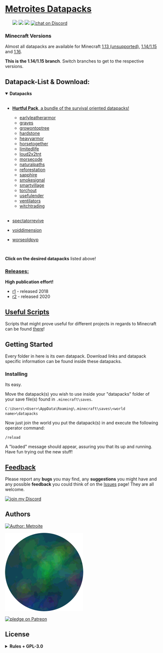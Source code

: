 # [Metroites Datapacks](https://github.com/Metroite/datapacks/archive/1.14.zip)
<ul id="parent">
    <a href="https://github.com/Metroite/datapacks/blob/master/LICENSE" alt="License">
        <img src="https://img.shields.io/github/license/Metroite/datapacks" /></a>
    <a href="https://github.com/Metroite/datapacks/releases" alt="Tag">
        <img src="https://img.shields.io/github/tag/Metroite/datapacks" /></a>
    <a href="https://github.com/Metroite/datapacks" alt="Activity">
        <img src="https://img.shields.io/github/commit-activity/m/Metroite/datapacks?foo=bar" /></a>
    <a href="https://discord.gg/vBgb85N">
        <img src="https://img.shields.io/discord/568512487473938482?logo=discord"
            alt="chat on Discord"></a>
</ul>

### Minecraft Versions

Almost all datapacks are available for Minecraft [1.13 (unsupported)](https://github.com/Metroite/datapacks/tree/1.13), [1.14/1.15](https://stable.metroite.de/) and [1.16](https://www.metroite.de/).

**This is the 1.14/1.15 branch**. Switch branches to get to the respective versions.

## Datapack-List & Download:

<details open>
<summary><b>Datapacks</b></summary>
<br>

+ [**Hurtful Pack**, a bundle of the survival oriented datapacks!](https://stable.metroite.de/Hurtful%20Pack)

  + [earlyleatherarmor](https://stable.metroite.de/earlyleatherarmor)
  + [graves](https://stable.metroite.de/graves)
  + [growontoptree](https://stable.metroite.de/growontoptree)
  + [hardstone](https://stable.metroite.de/hardstone)
  + [heavyarmor](https://stable.metroite.de/heavyarmor)
  + [horsetogether](https://stable.metroite.de/horsetogether)
  + [limitedlife](https://stable.metroite.de/limitedlife)
  + [loud2x2tnt](https://stable.metroite.de/loud2x2tnt)
  + [morsecode](https://stable.metroite.de/morsecode)
  + [naturalpaths](https://stable.metroite.de/naturalpaths)
  + [reforestation](https://stable.metroite.de/reforestation)
  + [sapphire](https://stable.metroite.de/sapphire)
  + [smokesignal](https://stable.metroite.de/smokesignal)
  + [smartvillage](https://stable.metroite.de/smartvillage)
  + [torchout](https://stable.metroite.de/torchout)
  + [usefulender](https://stable.metroite.de/usefulender)
  + [ventilators](https://stable.metroite.de/ventilators)
  + [witchtrading](https://stable.metroite.de/witchtrading)
<br></br>
+ [spectatorrevive](https://stable.metroite.de/spectatorrevive)
+ [voiddimension](https://stable.metroite.de/voiddimension)
+ [worseoldpvp](https://stable.metroite.de/worseoldpvp)
</details>
<br>

**Click on the desired datapacks** listed above!

### [Releases:](https://www.metroite.de/releases/)

**High publication effort!**

* [r1](https://www.Metroite.de/releases/r1) - released 2018
* [r2](https://www.Metroite.de/releases/r2) - released 2020

## [Useful Scripts](https://www.metroite.de/Useful%20Scripts/)

Scripts that might prove useful for different projects in regards to Minecraft can be found [there](https://www.metroite.de/Useful%20Scripts/)!

## Getting Started

Every folder in here is its own datapack. Download links and datapack specific information can be found inside these datapacks.

### Installing

Its easy.

Move the datapack(s) you wish to use inside your "datapacks" folder of your save file(s) found in `.minecraft\saves`.

```
C:\Users\<User>\AppData\Roaming\.minecraft\saves\<world name>\datapacks
```

Now just join the world you put the datapack(s) in and execute the following operator command:

```
/reload
```

A "loaded" message should appear, assuring you that its up and running. Have fun trying out the new stuff!

## [Feedback](https://github.com/Metroite/datapacks/issues)

Please report any **bugs** you may find, any **suggestions** you might have and any possible **feedback** you could think of on the [Issues](https://github.com/Metroite/datapacks/issues) page! They are all welcome.

<a href="https://discord.gg/vBgb85N"><img src="https://i.vgy.me/YrTrsE.png" alt="join my Discord"></a>

## Authors

<a href="https://github.com/Metroite">
    <img src="https://img.shields.io/badge/Author-Metroite-blue"
        alt="Author: Metroite"></a>

[![Metroite](Metroite.png?raw=true "Metroite")](https://www.youtube.com/channel/UCfdVx0XNqSwuoftDcLgiXfg)

<a href="https://www.patreon.com/metroite">
    <img src="https://img.shields.io/endpoint.svg?url=https%3A%2F%2Fshieldsio-patreon.herokuapp.com%2FMetroite&style=for-the-badge"
        alt="pledge on Patreon"></a>

## License
<details>
<summary><b>Rules + GPL-3.0</b></summary>
<br>

* You are allowed to edit the files and claim only your edits as yours, which you may then distribute through another fork of this project on GitHub.
* You are not allowed to redistribute the files of this project, only exception is described above.
* You are not allowed to remove or modify the "loaded" messages under any circumstances.
* You are not allowed to claim this project as yours and you must fully credit the contributers.

**Everything else** is handled by the GNU GENERAL PUBLIC License v3.0 - see the [LICENSE](https://github.com/Metroite/datapacks/blob/master/LICENSE) file for details.

</details>
